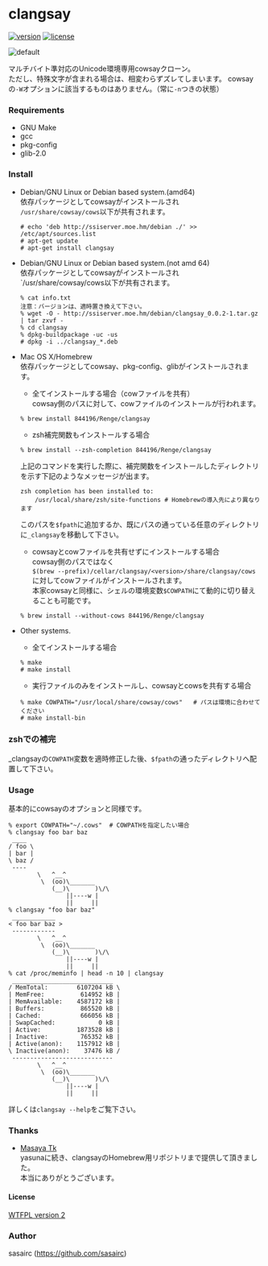 clangsay
=======
[![version](https://img.shields.io/badge/tag-0.0.7-orange.svg?style=flat)](https://github.com/sasairc/yasuna/releases)
[![license](https://img.shields.io/badge/License-WTFPL2-blue.svg?style=flat)](http://www.wtfpl.net/txt/copying/)	

![default](http://41.media.tumblr.com/d93abecb6fe04a8f6d1c38deba2e963a/tumblr_njt1q0EsZJ1u2jamko1_1280.png)

マルチバイト準対応のUnicode環境専用cowsayクローン。  
ただし、特殊文字が含まれる場合は、相変わらずズレてしまいます。	
cowsayの`-W`オプションに該当するものはありません。（常に`-n`つきの状態）	
### Requirements
* GNU Make
* gcc
* pkg-config
* glib-2.0	

### Install
* Debian/GNU Linux or Debian based system.(amd64)		
	依存パッケージとしてcowsayがインストールされ	
	`/usr/share/cowsay/cows`以下が共有されます。
	```shellsession
	# echo 'deb http://ssiserver.moe.hm/debian ./' >> /etc/apt/sources.list	
	# apt-get update	
	# apt-get install clangsay
	```

* Debian/GNU Linux or Debian based system.(not amd 64)	
	依存パッケージとしてcowsayがインストールされ	
	`/usr/share/cowsay/cows以下が共有されます。	
	```shellsession
	% cat info.txt
	注意：バージョンは、適時置き換えて下さい。
	% wget -O - http://ssiserver.moe.hm/debian/clangsay_0.0.2-1.tar.gz | tar zxvf -
	% cd clangsay
	% dpkg-buildpackage -uc -us
	# dpkg -i ../clangsay_*.deb
	```

* Mac OS X/Homebrew		
  依存パッケージとしてcowsay、pkg-config、glibがインストールされます。	

	* 全てインストールする場合（cowファイルを共有）	
	cowsay側のパスに対して、cowファイルのインストールが行われます。	
	```shellsession
	% brew install 844196/Renge/clangsay
	```
	
	* zsh補完関数もインストールする場合		
	```shellsession
	% brew install --zsh-completion 844196/Renge/clangsay
	```
	上記のコマンドを実行した際に、補完関数をインストールしたディレクトリを示す下記のようなメッセージが出ます。	
	```shellsession
	zsh completion has been installed to:
		/usr/local/share/zsh/site-functions	# Homebrewの導入先により異なります　
	```
	このパスを`$fpath`に追加するか、既にパスの通っている任意のディレクトリに`_clangsay`を移動して下さい。	

	* cowsayとcowファイルを共有せずにインストールする場合	
	cowsay側のパスではなく	
	`$(brew --prefix)/cellar/clangsay/<version>/share/clangsay/cows`	
	に対してcowファイルがインストールされます。		
	本家cowsayと同様に、シェルの環境変数`$COWPATH`にて動的に切り替えることも可能です。
	```shellsession
	% brew install --without-cows 844196/Renge/clangsay
	```

* Other systems.
	* 全てインストールする場合
	```shellsession
	% make
	# make install
	```

	* 実行ファイルのみをインストールし、cowsayとcowsを共有する場合
	```shellsession
	% make COWPATH="/usr/local/share/cowsay/cows"	# パスは環境に合わせてください	
	# make install-bin
	```

### zshでの補完
\_clangsayの`COWPATH`変数を適時修正した後、`$fpath`の通ったディレクトリへ配置して下さい。	

### Usage
基本的にcowsayのオプションと同様です。
```shellsession
% export COWPATH="~/.cows"	# COWPATHを指定したい場合
% clangsay foo bar baz
 ____
/ foo \
| bar |
\ baz /
 ----
        \   ^__^
         \  (oo)\_______
            (__)\       )\/\
                ||----w |
                ||     ||
% clangsay "foo bar baz"
 ____________
< foo bar baz >
 ------------
        \   ^__^
         \  (oo)\_______
            (__)\       )\/\
                ||----w |
                ||     ||
% cat /proc/meminfo | head -n 10 | clangsay
 ____________________________
/ MemTotal:        6107204 kB \
| MemFree:          614952 kB |
| MemAvailable:    4587172 kB |
| Buffers:          865520 kB |
| Cached:           666056 kB |
| SwapCached:            0 kB |
| Active:          1873528 kB |
| Inactive:         765352 kB |
| Active(anon):    1157912 kB |
\ Inactive(anon):    37476 kB /
 ----------------------------
        \   ^__^
         \  (oo)\_______
            (__)\       )\/\
                ||----w |
                ||     ||
```
詳しくは`clangsay --help`をご覧下さい。

### Thanks
* [Masaya Tk](https://github.com/844196)	
	yasunaに続き、clangsayのHomebrew用リポジトリまで提供して頂きました。	
	本当にありがとうございます。


#### License
[WTFPL version 2](http://www.wtfpl.net/txt/copying/)

### Author
sasairc (https://github.com/sasairc)
